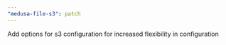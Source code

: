 ```yaml
---
"medusa-file-s3": patch
---
```


Add options for s3 configuration for increased flexibility in configuration

